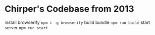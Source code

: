 # Chirper's Codebase from 2013
install browserify `npm i -g browserify`
build bundle `npm run build`
start server `npm run start`